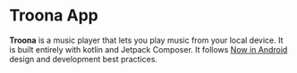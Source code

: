 Troona App
==========

**Troona** is a music player that lets you play music from your local device. It is built
entirely with kotlin and Jetpack Composer.
It follows [Now in Android](https://developer.android.com/series/now-in-android) design
and development best practices.